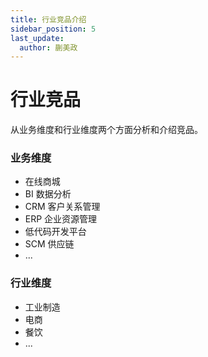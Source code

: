 ```yaml
---
title: 行业竞品介绍
sidebar_position: 5
last_update:
  author: 蒯美政
---
```

# 行业竞品

从业务维度和行业维度两个方面分析和介绍竞品。

### 业务维度

- 在线商城
- BI 数据分析
- CRM 客户关系管理
- ERP 企业资源管理
- 低代码开发平台
- SCM 供应链
- ...

### 行业维度

- 工业制造
- 电商
- 餐饮
- ...
